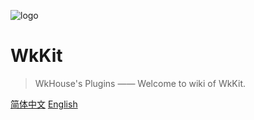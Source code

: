 <!-- _coverpage.md 封面-->
![logo](images/Logox128.ico)
# WkKit

> WkHouse's Plugins —— Welcome to wiki of WkKit.


[简体中文](zh_CN/README.md)
[English](en_US/README.md)